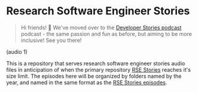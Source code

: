 # Research Software Engineer Stories

> Hi friends! 👋️ We've moved over to the [Developer Stories podcast](https://rseng.github.io/devstories/) podcast - the same passion and fun as before, but aiming to be more inclusive! See you there!

(audio 1)

This is a repository that serves research software engineer stories audio files
in anticipation of when the primary repository [RSE Stories](https://github.com/USRSE/rse-stories)
reaches it's size limit. The episodes here will be organized by folders named
by the year, and named in the same format as the [RSE Stories episodes](https://github.com/USRSE/rse-stories/tree/master/assets/episodes).
